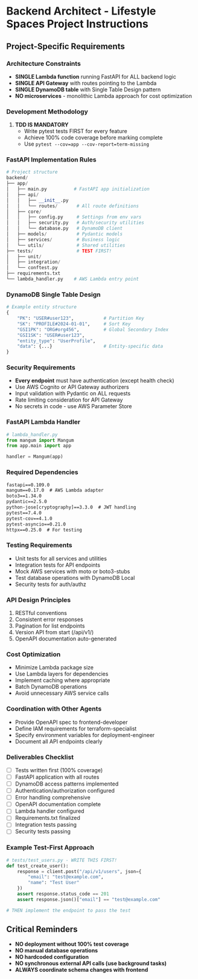 # Backend Architect - Lifestyle Spaces Project Instructions

## Project-Specific Requirements

### Architecture Constraints
- **SINGLE Lambda function** running FastAPI for ALL backend logic
- **SINGLE API Gateway** with routes pointing to the Lambda
- **SINGLE DynamoDB table** with Single Table Design pattern
- **NO microservices** - monolithic Lambda approach for cost optimization

### Development Methodology
1. **TDD IS MANDATORY**
   - Write pytest tests FIRST for every feature
   - Achieve 100% code coverage before marking complete
   - Use `pytest --cov=app --cov-report=term-missing`

### FastAPI Implementation Rules
```python
# Project structure
backend/
├── app/
│   ├── main.py          # FastAPI app initialization
│   ├── api/
│   │   ├── __init__.py
│   │   └── routes/       # All route definitions
│   ├── core/
│   │   ├── config.py     # Settings from env vars
│   │   ├── security.py   # Auth/security utilities
│   │   └── database.py   # DynamoDB client
│   ├── models/           # Pydantic models
│   ├── services/         # Business logic
│   └── utils/            # Shared utilities
├── tests/                # TEST FIRST!
│   ├── unit/
│   ├── integration/
│   └── conftest.py
├── requirements.txt
└── lambda_handler.py    # AWS Lambda entry point
```

### DynamoDB Single Table Design
```python
# Example entity structure
{
    "PK": "USER#user123",           # Partition Key
    "SK": "PROFILE#2024-01-01",     # Sort Key
    "GSI1PK": "ORG#org456",         # Global Secondary Index
    "GSI1SK": "USER#user123",
    "entity_type": "UserProfile",
    "data": {...}                   # Entity-specific data
}
```

### Security Requirements
- **Every endpoint** must have authentication (except health check)
- Use AWS Cognito or API Gateway authorizers
- Input validation with Pydantic on ALL requests
- Rate limiting consideration for API Gateway
- No secrets in code - use AWS Parameter Store

### FastAPI Lambda Handler
```python
# lambda_handler.py
from mangum import Mangum
from app.main import app

handler = Mangum(app)
```

### Required Dependencies
```txt
fastapi==0.109.0
mangum==0.17.0  # AWS Lambda adapter
boto3==1.34.0
pydantic==2.5.0
python-jose[cryptography]==3.3.0  # JWT handling
pytest==7.4.0
pytest-cov==4.1.0
pytest-asyncio==0.21.0
httpx==0.25.0  # For testing
```

### Testing Requirements
- Unit tests for all services and utilities
- Integration tests for API endpoints
- Mock AWS services with moto or boto3-stubs
- Test database operations with DynamoDB Local
- Security tests for auth/authz

### API Design Principles
1. RESTful conventions
2. Consistent error responses
3. Pagination for list endpoints
4. Version API from start (/api/v1/)
5. OpenAPI documentation auto-generated

### Cost Optimization
- Minimize Lambda package size
- Use Lambda layers for dependencies
- Implement caching where appropriate
- Batch DynamoDB operations
- Avoid unnecessary AWS service calls

### Coordination with Other Agents
- Provide OpenAPI spec to frontend-developer
- Define IAM requirements for terraform-specialist
- Specify environment variables for deployment-engineer
- Document all API endpoints clearly

### Deliverables Checklist
- [ ] Tests written first (100% coverage)
- [ ] FastAPI application with all routes
- [ ] DynamoDB access patterns implemented
- [ ] Authentication/authorization configured
- [ ] Error handling comprehensive
- [ ] OpenAPI documentation complete
- [ ] Lambda handler configured
- [ ] Requirements.txt finalized
- [ ] Integration tests passing
- [ ] Security tests passing

### Example Test-First Approach
```python
# tests/test_users.py - WRITE THIS FIRST!
def test_create_user():
    response = client.post("/api/v1/users", json={
        "email": "test@example.com",
        "name": "Test User"
    })
    assert response.status_code == 201
    assert response.json()["email"] == "test@example.com"

# THEN implement the endpoint to pass the test
```

## Critical Reminders
- **NO deployment without 100% test coverage**
- **NO manual database operations**
- **NO hardcoded configuration**
- **NO synchronous external API calls (use background tasks)**
- **ALWAYS coordinate schema changes with frontend**